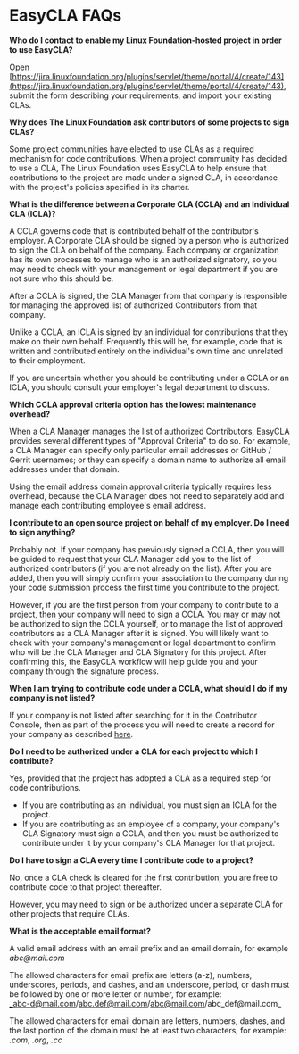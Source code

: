 # EasyCLA FAQs

**Who do I contact to enable my Linux Foundation-hosted project in order to use EasyCLA?**

Open [https://jira.linuxfoundation.org/plugins/servlet/theme/portal/4/create/143](https://jira.linuxfoundation.org/plugins/servlet/theme/portal/4/create/143), submit the form describing your requirements, and import your existing CLAs.

**Why does The Linux Foundation ask contributors of some projects to sign CLAs?**

Some project communities have elected to use CLAs as a required mechanism for code contributions. When a project community has decided to use a CLA, The Linux Foundation uses EasyCLA to help ensure that contributions to the project are made under a signed CLA, in accordance with the project's policies specified in its charter.

**What is the difference between a Corporate CLA \(CCLA\) and an Individual CLA \(ICLA\)?**

A CCLA governs code that is contributed behalf of the contributor's employer. A Corporate CLA should be signed by a person who is authorized to sign the CLA on behalf of the company. Each company or organization has its own processes to manage who is an authorized signatory, so you may need to check with your management or legal department if you are not sure who this should be.

After a CCLA is signed, the CLA Manager from that company is responsible for managing the approved list of authorized Contributors from that company.

Unlike a CCLA, an ICLA is signed by an individual for contributions that they make on their own behalf. Frequently this will be, for example, code that is written and contributed entirely on the individual's own time and unrelated to their employment.

If you are uncertain whether you should be contributing under a CCLA or an ICLA, you should consult your employer's legal department to discuss.

**Which CCLA approval criteria option has the lowest maintenance overhead?**

When a CLA Manager manages the list of authorized Contributors, EasyCLA provides several different types of "Approval Criteria" to do so. For example, a CLA Manager can specify only particular email addresses or GitHub / Gerrit usernames; or they can specify a domain name to authorize all email addresses under that domain.

Using the email address domain approval criteria typically requires less overhead, because the CLA Manager does not need to separately add and manage each contributing employee's email address.

**I contribute to an open source project on behalf of my employer. Do I need to sign anything?**

Probably not. If your company has previously signed a CCLA, then you will be guided to request that your CLA Manager add you to the list of authorized contributors \(if you are not already on the list\). After you are added, then you will simply confirm your association to the company during your code submission process the first time you contribute to the project.

However, if you are the first person from your company to contribute to a project, then your company will need to sign a CCLA. You may or may not be authorized to sign the CCLA yourself, or to manage the list of approved contributors as a CLA Manager after it is signed. You will likely want to check with your company's management or legal department to confirm who will be the CLA Manager and CLA Signatory for this project. After confirming this, the EasyCLA workflow will help guide you and your company through the signature process.

**When I am trying to contribute code under a CCLA, what should I do if my company is not listed?**

If your company is not listed after searching for it in the Contributor Console, then as part of the process you will need to create a record for your company as described [here](../contributors/corporate-contributor.md#if-the-select-company-dialog-appears-1).

**Do I need to be authorized under a CLA for each project to which I contribute?**

Yes, provided that the project has adopted a CLA as a required step for code contributions.

* If you are contributing as an individual, you must sign an ICLA for the project.
* If you are contributing as an employee of a company, your company's CLA Signatory must sign a CCLA, and then you must be authorized to contribute under it by your company's CLA Manager for that project.

**Do I have to sign a CLA every time I contribute code to a project?**

No, once a CLA check is cleared for the first contribution, you are free to contribute code to that project thereafter.

However, you may need to sign or be authorized under a separate CLA for other projects that require CLAs.

**What is the acceptable email format?**

A valid email address with an email prefix and an email domain, for example _abc@mail.com_

The allowed characters for email prefix are letters \(a-z\), numbers, underscores, periods, and dashes, and an underscore, period, or dash must be followed by one or more letter or number, for example:  
_abc-d@mail.com/abc.def@mail.com/abc@mail.com/abc\_def@mail.com_

The allowed characters for email domain are letters, numbers, dashes, and the last portion of the domain must be at least two characters, for example: _.com_, _.org_, _.cc_

